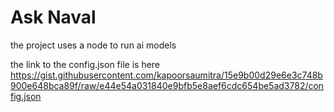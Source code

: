 # Ask Naval

the project uses a node to run ai models

the link to the config.json file is here
https://gist.githubusercontent.com/kapoorsaumitra/15e9b00d29e6e3c748b900e648bca89f/raw/e44e54a031840e9bfb5e8aef6cdc654be5ad3782/config.json